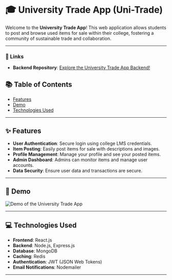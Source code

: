 # 🎓 University Trade App (Uni-Trade)

Welcome to the **University Trade App**! This web application allows students to post and browse used items for sale within their college, fostering a community of sustainable trade and collaboration.

---
### 🔗 Links

- **Backend Repository**: [Explore the University Trade App Backend!](https://github.com/Chamith75/uni-trade-backend.git)

## 📚 Table of Contents

- [Features](#features)
- [Demo](#demo)
- [Technologies Used](#technologies-used)


---

## ✨ Features

- **User Authentication**: Secure login using college LMS credentials.
- **Item Posting**: Easily post items for sale with descriptions and images.
- **Profile Management**: Manage your profile and see your posted items.
- **Admin Dashboard**: Admins can monitor items and manage user accounts.
- **Data Security**: Ensure user data and transactions are secure.

---

## 🎥 Demo

![Demo of the University Trade App](link_to_your_demo_video_or_screenshot)

---

## 💻 Technologies Used

- **Frontend**: React.js
- **Backend**: Node.js, Express.js
- **Database**: MongoDB
- **Caching**: Redis
- **Authentication**: JWT (JSON Web Tokens)
- **Email Notifications**: Nodemailer

---

